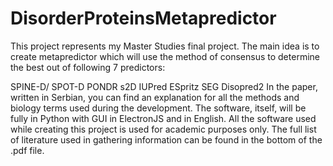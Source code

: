 # DisorderProteinsMetapredictor
This project represents my Master Studies final project. 
The main idea is to create metapredictor which will use the method of consensus to determine the best 
out of following 7 predictors:

SPINE-D/ SPOT-D
PONDR
s2D
IUPred
ESpritz
SEG
Disopred2
In the paper, written in Serbian, you can find an explanation for all the methods and biology terms used during the development.
The software, itself, will be fully in Python with GUI in ElectronJS and in English. 
All the software used while creating this project is used for academic purposes only. 
The full list of literature used in gathering information can be found in the bottom of the .pdf file.
